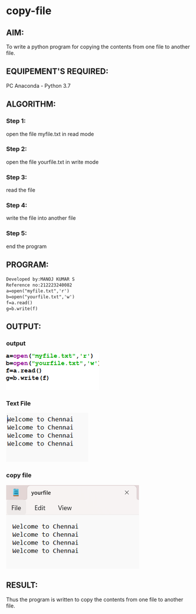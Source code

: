 # copy-file
## AIM:
To write a python program for copying the contents from one file to another file.
## EQUIPEMENT'S REQUIRED: 
PC
Anaconda - Python 3.7
## ALGORITHM: 
### Step 1:

open the file myfile.txt in read mode
### Step 2:

open the file yourfile.txt in write mode
### Step 3:

read the file
### Step 4:

write the file into another file
### Step 5:

end the program
## PROGRAM:
```
Developed by:MANOJ KUMAR S
Reference no:212223240082
a=open("myfile.txt",'r')
b=open("yourfile.txt",'w')
f=a.read()
g=b.write(f)
```
## OUTPUT:
### output
![Alt text](image-1.png)
### Text File
![Alt text](image.png)
### copy file
![Alt text](image-2.png)


## RESULT:
Thus the program is written to copy the contents from one file to another file.